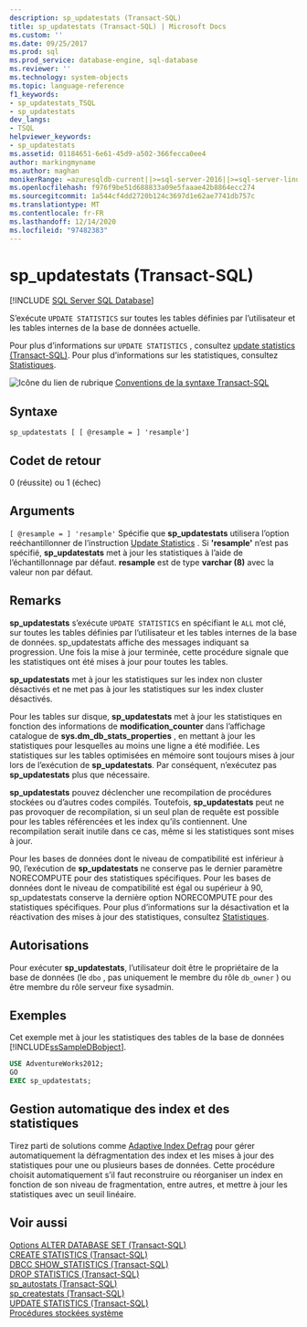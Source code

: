 ```yaml
---
description: sp_updatestats (Transact-SQL)
title: sp_updatestats (Transact-SQL) | Microsoft Docs
ms.custom: ''
ms.date: 09/25/2017
ms.prod: sql
ms.prod_service: database-engine, sql-database
ms.reviewer: ''
ms.technology: system-objects
ms.topic: language-reference
f1_keywords:
- sp_updatestats_TSQL
- sp_updatestats
dev_langs:
- TSQL
helpviewer_keywords:
- sp_updatestats
ms.assetid: 01184651-6e61-45d9-a502-366fecca0ee4
author: markingmyname
ms.author: maghan
monikerRange: =azuresqldb-current||>=sql-server-2016||>=sql-server-linux-2017||=azuresqldb-mi-current
ms.openlocfilehash: f976f9be51d688833a09e5faaae42b8864ecc274
ms.sourcegitcommit: 1a544cf4dd2720b124c3697d1e62ae7741db757c
ms.translationtype: MT
ms.contentlocale: fr-FR
ms.lasthandoff: 12/14/2020
ms.locfileid: "97482383"
---
```

# <a name="sp_updatestats-transact-sql"></a>sp_updatestats (Transact-SQL)
[!INCLUDE [SQL Server SQL Database](../../includes/applies-to-version/sql-asdb.md)]

S’exécute `UPDATE STATISTICS` sur toutes les tables définies par l’utilisateur et les tables internes de la base de données actuelle.  
  
Pour plus d’informations sur `UPDATE STATISTICS` , consultez [update statistics &#40;Transact-SQL&#41;](../../t-sql/statements/update-statistics-transact-sql.md). Pour plus d’informations sur les statistiques, consultez [Statistiques](../../relational-databases/statistics/statistics.md).  
    
 ![Icône du lien de rubrique](../../database-engine/configure-windows/media/topic-link.gif "Icône du lien de rubrique") [Conventions de la syntaxe Transact-SQL](../../t-sql/language-elements/transact-sql-syntax-conventions-transact-sql.md)  
  
## <a name="syntax"></a>Syntaxe  
  
```  
sp_updatestats [ [ @resample = ] 'resample']  
```  
  
## <a name="return-code-values"></a>Codet de retour  
 0 (réussite) ou 1 (échec)  
  
## <a name="arguments"></a>Arguments  
`[ @resample = ] 'resample'` Spécifie que **sp_updatestats** utilisera l’option reéchantillonner de l’instruction [Update Statistics](../../t-sql/statements/update-statistics-transact-sql.md) . Si **'resample'** n’est pas spécifié, **sp_updatestats** met à jour les statistiques à l’aide de l’échantillonnage par défaut. **resample** est de type **varchar (8)** avec la valeur non par défaut.  
  
## <a name="remarks"></a>Remarks  
 **sp_updatestats** s’exécute `UPDATE STATISTICS` en spécifiant le `ALL` mot clé, sur toutes les tables définies par l’utilisateur et les tables internes de la base de données. sp_updatestats affiche des messages indiquant sa progression. Une fois la mise à jour terminée, cette procédure signale que les statistiques ont été mises à jour pour toutes les tables.  
  
**sp_updatestats** met à jour les statistiques sur les index non cluster désactivés et ne met pas à jour les statistiques sur les index cluster désactivés.  
  
Pour les tables sur disque, **sp_updatestats** met à jour les statistiques en fonction des informations de **modification_counter** dans l’affichage catalogue de **sys.dm_db_stats_properties** , en mettant à jour les statistiques pour lesquelles au moins une ligne a été modifiée. Les statistiques sur les tables optimisées en mémoire sont toujours mises à jour lors de l’exécution de **sp_updatestats**. Par conséquent, n’exécutez pas **sp_updatestats** plus que nécessaire.  
  
**sp_updatestats** pouvez déclencher une recompilation de procédures stockées ou d’autres codes compilés. Toutefois, **sp_updatestats** peut ne pas provoquer de recompilation, si un seul plan de requête est possible pour les tables référencées et les index qu’ils contiennent. Une recompilation serait inutile dans ce cas, même si les statistiques sont mises à jour.  
  
Pour les bases de données dont le niveau de compatibilité est inférieur à 90, l’exécution de **sp_updatestats** ne conserve pas le dernier paramètre NORECOMPUTE pour des statistiques spécifiques. Pour les bases de données dont le niveau de compatibilité est égal ou supérieur à 90, sp_updatestats conserve la dernière option NORECOMPUTE pour des statistiques spécifiques. Pour plus d’informations sur la désactivation et la réactivation des mises à jour des statistiques, consultez [Statistiques](../../relational-databases/statistics/statistics.md).  
  
## <a name="permissions"></a>Autorisations  

Pour exécuter **sp_updatestats**, l’utilisateur doit être le propriétaire de la base de données (le `dbo` , pas uniquement le membre du rôle `db_owner` ) ou être membre du rôle serveur fixe sysadmin.

## <a name="examples"></a>Exemples  
Cet exemple met à jour les statistiques des tables de la base de données [!INCLUDE[ssSampleDBobject](../../includes/sssampledbobject-md.md)].  
  
```sql  
USE AdventureWorks2012;  
GO  
EXEC sp_updatestats;   
```  

## <a name="automatic-index-and-statistics-management"></a>Gestion automatique des index et des statistiques
Tirez parti de solutions comme [Adaptive Index Defrag](https://github.com/Microsoft/tigertoolbox/tree/master/AdaptiveIndexDefrag) pour gérer automatiquement la défragmentation des index et les mises à jour des statistiques pour une ou plusieurs bases de données. Cette procédure choisit automatiquement s’il faut reconstruire ou réorganiser un index en fonction de son niveau de fragmentation, entre autres, et mettre à jour les statistiques avec un seuil linéaire.

## <a name="see-also"></a>Voir aussi  
 [Options ALTER DATABASE SET &#40;Transact-SQL&#41;](../../t-sql/statements/alter-database-transact-sql-set-options.md)   
 [CREATE STATISTICS &#40;Transact-SQL&#41;](../../t-sql/statements/create-statistics-transact-sql.md)   
 [DBCC SHOW_STATISTICS &#40;Transact-SQL&#41;](../../t-sql/database-console-commands/dbcc-show-statistics-transact-sql.md)   
 [DROP STATISTICS &#40;Transact-SQL&#41;](../../t-sql/statements/drop-statistics-transact-sql.md)   
 [sp_autostats &#40;Transact-SQL&#41;](../../relational-databases/system-stored-procedures/sp-autostats-transact-sql.md)   
 [sp_createstats &#40;Transact-SQL&#41;](../../relational-databases/system-stored-procedures/sp-createstats-transact-sql.md)   
 [UPDATE STATISTICS &#40;Transact-SQL&#41;](../../t-sql/statements/update-statistics-transact-sql.md)   
 [Procédures stockées système](../../relational-databases/system-stored-procedures/system-stored-procedures-transact-sql.md)  
 
